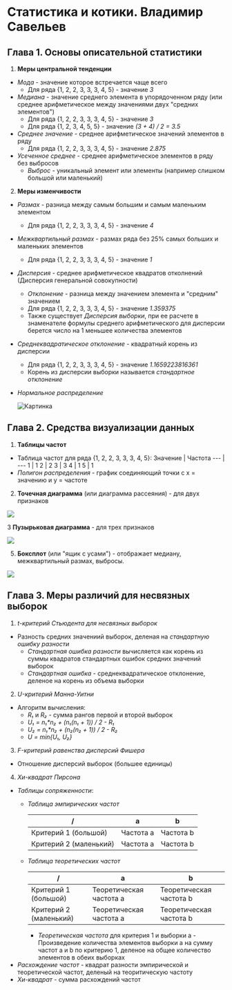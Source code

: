 # Статистика и котики. Владимир Савельев

## Глава 1. Основы описательной статистики

1. **Меры центральной тенденции**
  - *Мода* - значение которое встречается чаще всего
    - Для ряда {1, 2, 2, 3, 3, 3, 4, 5} - значение *3*
  - *Медиана* - значение среднего элемента в упорядоченном ряду (или среднее арифметическое между значениями двух "средних элементов")
    - Для ряда {1, 2, 2, 3, 3, 3, 4, 5} - значение *3*
    - Для ряда {1, 2, 3, 4, 5, 5} - значение *(3 + 4) / 2 = 3.5*
  - *Среднее значение* - среднее арифметическое значений элементов в ряду
    - Для ряда {1, 2, 2, 3, 3, 3, 4, 5} - значение *2.875*
  - *Усеченное среднее* - среднее арифметическое элементов в ряду без выбросов
    - *Выброс* - уникальный элемент или элементы (например слишком большой или маленький)
2. **Меры изменчивости**
  - *Размах* - разница между самым большим и самым маленьким элементом
    - Для ряда {1, 2, 2, 3, 3, 3, 4, 5} - значение *4*
  - *Межквартильный размах* - размах ряда без 25% самых больших и маленьких элементов
    - Для ряда {1, 2, 2, 3, 3, 3, 4, 5} - значение *1*
  - *Дисперсия* - среднее арифметическое квадратов отколнений (Дисперсия генеральной совокупности)
    - *Отклонение* - разница между значением элемента и "средним" значением
    - Для ряда {1, 2, 2, 3, 3, 3, 4, 5} - значение *1.359375*
    - Также существует *Дисперсия выборки*, при ее расчете в знаменателе формулы среднего арифметического для дисперсии берется число на 1 меньшее количества элементов
  - *Среднеквадратическое отклонение* - квадратный корень из дисперсии
    - Для ряда {1, 2, 2, 3, 3, 3, 4, 5} - значение *1.1659223816361*
    - Корень из дисперсии выборки называется *стандартное отклонение*
  - *Нормальное распределение*
    
    ![Картинка](https://external-content.duckduckgo.com/iu/?u=https%3A%2F%2Fkineziolog.su%2Fsites%2Fdefault%2Ffiles%2Fpravilo-treh-sigm.jpg&f=1&nofb=1 "Нормальное распределение")

## Глава 2. Средства визуализации данных

1. **Таблицы частот**
  - Таблица частот для ряда {1, 2, 2, 3, 3, 3, 4, 5}:
    Значение | Частота
    --- | ---
    1 | 1
    2 | 2
    3 | 3
    4 | 1
    5 | 1
  - *Полигон распределения* - график соединяющий точки с x = значению и y = частоте
2. **Точечная диаграмма** (или диаграмма рассеяния) - для двух признаков
  
  ![](https://external-content.duckduckgo.com/iu/?u=https%3A%2F%2Faskdev.ru%2Fimages%2Fcontent%2F17682216%2Ffbddad18db7981eeb09631f0ea92617b.png&f=1&nofb=1)

3 **Пузырьковая диаграмма** - для трех признаков

  ![](https://external-content.duckduckgo.com/iu/?u=http%3A%2F%2Fblog.atkcg.ru%2Fwp-content%2Fuploads%2F2015%2F07%2F024.png&f=1&nofb=1)

5. **Боксплот** (или "ящик с усами") - отображает медиану, межквартильный размах, выбросы.

  ![](https://external-content.duckduckgo.com/iu/?u=https%3A%2F%2Fforecasting.svetunkov.ru%2Fwp-content%2Fuploads%2F2015%2F05%2Fanalysis-08.png&f=1&nofb=1)

## Глава 3. Меры различий для несвязных выборок

1. *t-критерий Стьюдента для несвязных выборок*
  - Разность средних значениий выборок, деленая на *стандартную ошибку разности*
    - *Стандартная ошибка разности* вычисляется как корень из суммы квадратов стандартных ошибок средних значений выборок
    - *Стандартная ошибка* - среднеквадратическое отклонение, деленое на корень из объема выборки
2. *U-критерий Манна-Уитни*
  - Алгоритм вычисления:
    - *R₁* и *R₂* - сумма рангов первой и второй выборок
    - *U₁ = n₁\*n₂ + (n₁(n₁ + 1)) / 2 - R₁*
    - *U₂ = n₁\*n₂ + (n₂(n₂ + 1)) / 2 - R₂*
    - *U = min{U₁, U₂}*
3. *F-критерий равенства дисперсий Фишера*
  - Отношение дисперсий выборок (большее единицы)
4. *Хи-квадрат Пирсона*
  - *Таблицы сопряженности*:
    - *Таблица эмпирических частот*
      
      / | a | b
      ---|---|---
      Критерий 1 (большой) | Частота a | Частота b
      Критерий 2 (маленький) | Частота a | Частота b
    - *Таблица теоретических частот*

      / | a | b
      ---|---|---
      Критерий 1 (большой) | Теоретическая частота a | Теоретическая частота b
      Критерий 2 (маленький) | Теоретическая частота a | Теоретическая частота b

      - *Теоретическая частота* для критерия 1 и выборки a - Произведение количества элементов выборки a на сумму частот a и b по критерию 1, деленое на общее количество элементов в обеих выборках
  - *Расхождение частот* - квадрат разности эмпирической и теоретической частот, деленый на теоритическую частоту
  - *Хи-квадрат* - сумма расхождений частот  